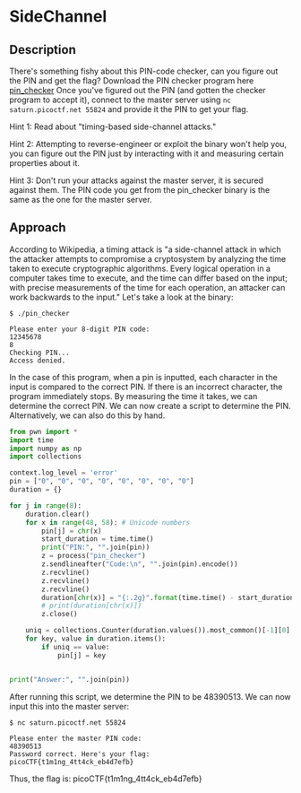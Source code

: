 # SideChannel

## Description

There's something fishy about this PIN-code checker, can you figure out the PIN and get the flag?
Download the PIN checker program here [pin_checker](https://artifacts.picoctf.net/c/144/pin_checker)
Once you've figured out the PIN (and gotten the checker program to accept it), connect to the master server using `nc saturn.picoctf.net 55824` and provide it the PIN to get your flag.

Hint 1: Read about "timing-based side-channel attacks."

Hint 2: Attempting to reverse-engineer or exploit the binary won't help you, you can figure out the PIN just by interacting with it and measuring certain properties about it.

Hint 3: Don't run your attacks against the master server, it is secured against them. The PIN code you get from the pin_checker binary is the same as the one for the master server.

## Approach

According to Wikipedia, a timing attack is "a side-channel attack in which the attacker attempts to compromise a cryptosystem by analyzing the time taken to execute cryptographic algorithms. Every logical operation in a computer takes time to execute, and the time can differ based on the input; with precise measurements of the time for each operation, an attacker can work backwards to the input." Let's take a look at the binary:

```
$ ./pin_checker

Please enter your 8-digit PIN code:
12345678
8
Checking PIN...
Access denied.
```
In the case of this program, when a pin is inputted, each character in the input is compared to the correct PIN. If there is an incorrect character, the program immediately stops. By measuring the time it takes, we can determine the correct PIN. We can now create a script to determine the PIN. Alternatively, we can also do this by hand.
```python
from pwn import *
import time
import numpy as np
import collections

context.log_level = 'error'
pin = ["0", "0", "0", "0", "0", "0", "0", "0"]
duration = {}

for j in range(8):
    duration.clear()
    for x in range(48, 58): # Unicode numbers
        pin[j] = chr(x)
        start_duration = time.time()
        print("PIN:", "".join(pin))
        z = process("pin_checker")
        z.sendlineafter("Code:\n", "".join(pin).encode())
        z.recvline()
        z.recvline()
        z.recvline()
        duration[chr(x)] = "{:.2g}".format(time.time() - start_duration)
        # print(duration[chr(x)])
        z.close()

    uniq = collections.Counter(duration.values()).most_common()[-1][0] # Most common values
    for key, value in duration.items():
        if uniq == value:
            pin[j] = key


print("Answer:", "".join(pin))
```
After running this script, we determine the PIN to be 48390513. We can now input this into the master server:
```
$ nc saturn.picoctf.net 55824

Please enter the master PIN code:
48390513
Password correct. Here's your flag:
picoCTF{t1m1ng_4tt4ck_eb4d7efb}
```
Thus, the flag is: picoCTF{t1m1ng_4tt4ck_eb4d7efb}
